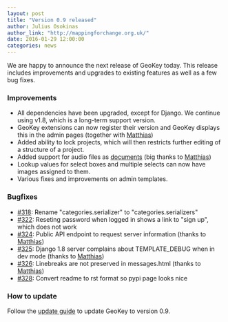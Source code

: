 ```yaml
---
layout: post
title: "Version 0.9 released"
author: Julius Osokinas
author_link: "http://mappingforchange.org.uk/"
date: 2016-01-29 12:00:00
categories: news
---
```


We are happy to announce the next release of GeoKey today. This release includes improvements and upgrades to existing features as well as a few bug fixes.

### Improvements

- All dependencies have been upgraded, except for Django. We continue using v1.8, which is a long-term support version.
- GeoKey extensions can now register their version and GeoKey displays this in the admin pages (together with [Matthias](https://github.com/mstevens83))
- Added ability to lock projects, which will then restricts further editing of a structure of a project.
- Added support for audio files as [documents](/docs/web/document-add.html) (big thanks to [Matthias](https://github.com/mstevens83))
- Lookup values for select boxes and multiple selects can now have images assigned to them.
- Various fixes and improvements on admin templates.

### Bugfixes

- [#318](https://github.com/ExCiteS/geokey/issues/318): Rename "categories.serializer" to "categories.serializers"
- [#322](https://github.com/ExCiteS/geokey/issues/322): Reseting password when logged in shows a link to "sign up", which does not work
- [#324](https://github.com/ExCiteS/geokey/issues/324): Public API endpoint to request server information (thanks to [Matthias](https://github.com/mstevens83))
- [#325](https://github.com/ExCiteS/geokey/issues/325): Django 1.8 server complains about TEMPLATE_DEBUG when in dev mode (thanks to [Matthias](https://github.com/mstevens83))
- [#326](https://github.com/ExCiteS/geokey/issues/326): Linebreaks are not preserved in messages.html (thanks to [Matthias](https://github.com/mstevens83))
- [#328](https://github.com/ExCiteS/geokey/issues/328): Convert readme to rst format so pypi page looks nice

### How to update

Follow the [update guide](/help/how-to-update.html) to update GeoKey to version 0.9.
